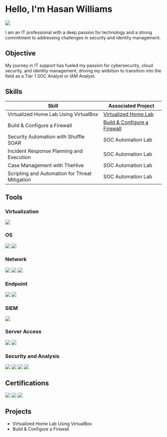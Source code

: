 # Hello, I'm Hasan Williams
<a href="https://linkedin.com/in/Hasanwilliams"><img src="https://img.shields.io/badge/-LinkedIn-0072b1?&style=for-the-badge&logo=linkedin&logoColor=white" /></a>

I am an IT professional with a deep passion for technology and a strong commitment to addressing challenges in security and identity management.

## Objective
My journey in IT support has fueled my passion for cybersecurity, cloud security, and identity management, driving my ambition to transition into the field as a Tier 1 SOC Analyst or IAM Analyst.

## Skills
| Skill                                         | Associated Project         |
|-----------------------------------------------|----------------------------|
| Virtualized Home Lab Using VirtualBox          | <a href="https://virtual-home-lab.netlify.app/">Virtualized Home Lab</a>|
| Build & Configure a Firewall | <a href="https://build-configure-firewall.netlify.app/">Build & Configure a Firewall</a>|
| Security Automation with Shuffle SOAR         | SOC Automation Lab|
| Incident Response Planning and Execution      | SOC Automation Lab|
| Case Management with TheHive                  | SOC Automation Lab|
| Scripting and Automation for Threat Mitigation | SOC Automation Lab|

## Tools
### Virtualization
<div>
    <img src="https://img.shields.io/badge/-VirtualBox-183A61?&style=for-the-badge&logo=VirtualBox&logoColor=white" />
</div>

### OS
<div>
    <img src="https://img.shields.io/badge/-Ubuntu-E95420?&style=for-the-badge&logo=Ubuntu&logoColor=white" />
    <img src="https://img.shields.io/badge/-Kali%20Linux-557C94?&style=for-the-badge&logo=Kali%20Linux&logoColor=white" />
</div>

### Network
<div>
    <img src="https://img.shields.io/badge/-Wireshark-1679A7?&style=for-the-badge&logo=Wireshark&logoColor=white" />
    <img src="https://img.shields.io/badge/-NAT%20Network-0A84FF?&style=for-the-badge&logo=network&logoColor=white" />
    <img src="https://img.shields.io/badge/-UFW%20(Uncomplicated%20Firewall)-2E7D32?&style=for-the-badge&logo=firewall&logoColor=white" />
</div>

### Endpoint
<div>
    <img src="https://img.shields.io/badge/-Microsoft_Defender_for_Endpoint-00A4EF?&style=for-the-badge&logo=Microsoft&logoColor=white" />
    <img src="https://img.shields.io/badge/-Velociraptor-4B275F?&style=for-the-badge&logo=Velociraptor&logoColor=white" />
</div>

### SIEM
<div>
    <img src="https://img.shields.io/badge/-Splunk-000000?&style=for-the-badge&logo=Splunk&logoColor=white" />
</div>

### Server Access
<div>
    <img src="https://img.shields.io/badge/-Curl-003545?&style=for-the-badge&logo=curl&logoColor=white" />
    <img src="https://img.shields.io/badge/-SSH-333333?&style=for-the-badge&logo=secure-shell&logoColor=white" />
</div>

### Security and Analysis
<div>
    <img src="https://img.shields.io/badge/-Nmap-4479A1?&style=for-the-badge&logo=Nmap&logoColor=white" />
    <img src="https://img.shields.io/badge/-Wireshark-1679A7?&style=for-the-badge&logo=Wireshark&logoColor=white" />
    <img src="https://img.shields.io/badge/-Metasploit-5A2C9A?&style=for-the-badge&logo=metasploit&logoColor=white" />
    <img src="https://img.shields.io/badge/-UFW%20(Uncomplicated%20Firewall)-2E7D32?&style=for-the-badge&logo=firewall&logoColor=white" />
</div>

## Certifications
<div>
<img src="https://img.shields.io/badge/-Security%2B-FF0000?&style=for-the-badge&logo=CompTIA&logoColor=white" />
<img src="https://img.shields.io/badge/-AWS%20Solutions%20Architect-232F3E?&style=for-the-badge&logo=Amazon%20AWS&logoColor=white" />
<img src="https://img.shields.io/badge/-Google%20Technical%20Support%20Cert-4285F4?&style=for-the-badge&logo=Google&logoColor=white" />
</div>

## Projects
- Virtualized Home Lab Using VirtualBox
- Build & Configure a Firewall
